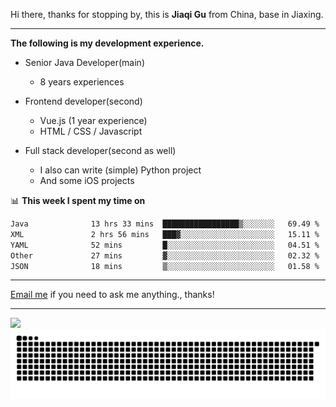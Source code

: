 Hi there, thanks for stopping by, this is **Jiaqi Gu** from China, base in Jiaxing.

---

**The following is my development experience.**

- Senior Java Developer(main)
  - 8 years experiences

- Frontend developer(second)
  - Vue.js (1 year experience)
  - HTML / CSS / Javascript
  
- Full stack developer(second as well)
  - I also can write (simple) Python project
  - And some iOS projects

📊 **This week I spent my time on**
<!--START_SECTION:waka-->

```txt
Java              13 hrs 33 mins  █████████████████▒░░░░░░░   69.49 %
XML               2 hrs 56 mins   ███▓░░░░░░░░░░░░░░░░░░░░░   15.11 %
YAML              52 mins         █░░░░░░░░░░░░░░░░░░░░░░░░   04.51 %
Other             27 mins         ▓░░░░░░░░░░░░░░░░░░░░░░░░   02.32 %
JSON              18 mins         ▒░░░░░░░░░░░░░░░░░░░░░░░░   01.58 %
```

<!--END_SECTION:waka-->

---

[Email me](mailto:htk2klwgr@mozmail.com?subject=Hiring_from_GitHub) if you need to ask me anything., thanks!

---

![]( https://visitor-badge.glitch.me/badge?page_id=githubgujiaqi)
![]( https://github.com/droid-Q/droid-Q/raw/output/github-contribution-grid-snake.svg#gh-dark-mode-only)
